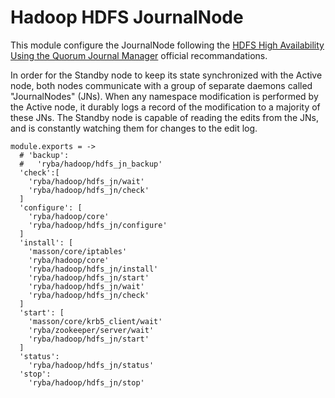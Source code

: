 
# Hadoop HDFS JournalNode

This module configure the JournalNode following the 
[HDFS High Availability Using the Quorum Journal Manager](https://hadoop.apache.org/docs/r2.3.0/hadoop-yarn/hadoop-yarn-site/HDFSHighAvailabilityWithQJM.html) official 
recommandations.

In order for the Standby node to keep its state synchronized with the Active 
node, both nodes communicate with a group of separate daemons called 
"JournalNodes" (JNs). When any namespace modification is performed by the Active 
node, it durably logs a record of the modification to a majority of these JNs. 
The Standby node is capable of reading the edits from the JNs, and is constantly 
watching them for changes to the edit log.

    module.exports = ->
      # 'backup':
      #   'ryba/hadoop/hdfs_jn_backup'
      'check':[
        'ryba/hadoop/hdfs_jn/wait'
        'ryba/hadoop/hdfs_jn/check'
      ]
      'configure': [
        'ryba/hadoop/core'
        'ryba/hadoop/hdfs_jn/configure'
      ]
      'install': [
        'masson/core/iptables'
        'ryba/hadoop/core'
        'ryba/hadoop/hdfs_jn/install'
        'ryba/hadoop/hdfs_jn/start'
        'ryba/hadoop/hdfs_jn/wait'
        'ryba/hadoop/hdfs_jn/check'
      ]
      'start': [
        'masson/core/krb5_client/wait'
        'ryba/zookeeper/server/wait'
        'ryba/hadoop/hdfs_jn/start'
      ]
      'status':
        'ryba/hadoop/hdfs_jn/status'
      'stop':
        'ryba/hadoop/hdfs_jn/stop'


[qjm]: http://hadoop.apache.org/docs/r2.3.0/hadoop-yarn/hadoop-yarn-site/HDFSHighAvailabilityWithQJM.html#Architecture
